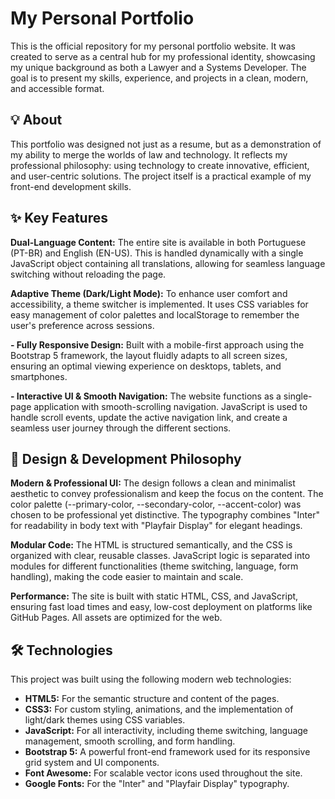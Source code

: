 # My Personal Portfolio

This is the official repository for my personal portfolio website. It was created to serve as a central hub for my professional identity, showcasing my unique background as both a Lawyer and a Systems Developer. The goal is to present my skills, experience, and projects in a clean, modern, and accessible format.

## 💡 About

This portfolio was designed not just as a resume, but as a demonstration of my ability to merge the worlds of law and technology. It reflects my professional philosophy: using technology to create innovative, efficient, and user-centric solutions. The project itself is a practical example of my front-end development skills.

## ✨ Key Features

**Dual-Language Content:** The entire site is available in both Portuguese (PT-BR) and English (EN-US). This is handled dynamically with a single JavaScript object containing all translations, allowing for seamless language switching without reloading the page.

**Adaptive Theme (Dark/Light Mode):** To enhance user comfort and accessibility, a theme switcher is implemented. It uses CSS variables for easy management of color palettes and localStorage to remember the user's preference across sessions.

**- Fully Responsive Design:** Built with a mobile-first approach using the Bootstrap 5 framework, the layout fluidly adapts to all screen sizes, ensuring an optimal viewing experience on desktops, tablets, and smartphones.

**- Interactive UI & Smooth Navigation:** The website functions as a single-page application with smooth-scrolling navigation. JavaScript is used to handle scroll events, update the active navigation link, and create a seamless user journey through the different sections.

## 🎨 Design & Development Philosophy

**Modern & Professional UI:** The design follows a clean and minimalist aesthetic to convey professionalism and keep the focus on the content. The color palette (--primary-color, --secondary-color, --accent-color) was chosen to be professional yet distinctive. The typography combines "Inter" for readability in body text with "Playfair Display" for elegant headings.

**Modular Code:** The HTML is structured semantically, and the CSS is organized with clear, reusable classes. JavaScript logic is separated into modules for different functionalities (theme switching, language, form handling), making the code easier to maintain and scale.

**Performance:** The site is built with static HTML, CSS, and JavaScript, ensuring fast load times and easy, low-cost deployment on platforms like GitHub Pages. All assets are optimized for the web.

## 🛠️ Technologies

This project was built using the following modern web technologies:

- **HTML5:** For the semantic structure and content of the pages.
- **CSS3:** For custom styling, animations, and the implementation of light/dark themes using CSS variables.
- **JavaScript:** For all interactivity, including theme switching, language management, smooth scrolling, and form handling.
- **Bootstrap 5:** A powerful front-end framework used for its responsive grid system and UI components.
- **Font Awesome:** For scalable vector icons used throughout the site.
- **Google Fonts:** For the "Inter" and "Playfair Display" typography.
